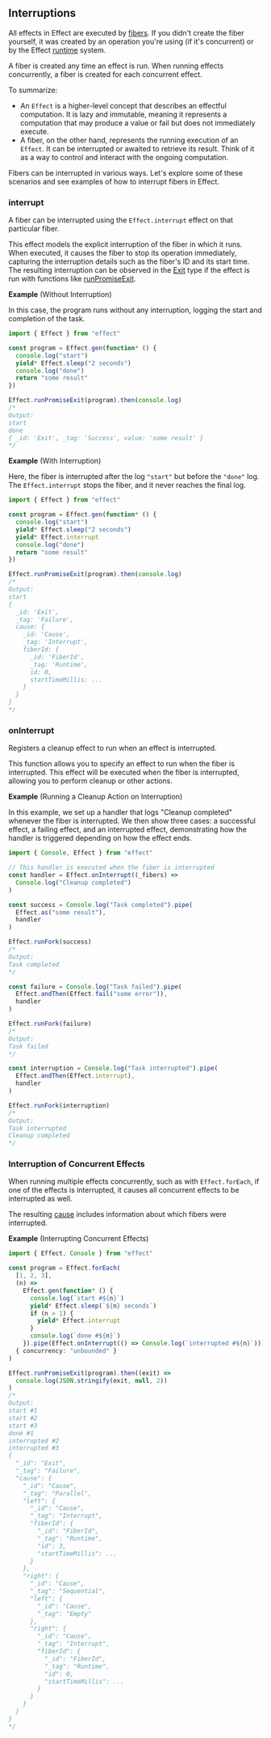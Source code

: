 ## Interruptions

All effects in Effect are executed by [fibers](/docs/concurrency/fibers/). If you didn't create the fiber yourself, it was created by an operation you're using (if it's concurrent) or by the Effect [runtime](/docs/runtime/) system.

A fiber is created any time an effect is run. When running effects concurrently, a fiber is created for each concurrent effect.

To summarize:

- An `Effect` is a higher-level concept that describes an effectful computation. It is lazy and immutable, meaning it represents a computation that may produce a value or fail but does not immediately execute.
- A fiber, on the other hand, represents the running execution of an `Effect`. It can be interrupted or awaited to retrieve its result. Think of it as a way to control and interact with the ongoing computation.

Fibers can be interrupted in various ways. Let's explore some of these scenarios and see examples of how to interrupt fibers in Effect.

### interrupt

A fiber can be interrupted using the `Effect.interrupt` effect on that particular fiber.

This effect models the explicit interruption of the fiber in which it runs.
When executed, it causes the fiber to stop its operation immediately, capturing the interruption details such as the fiber's ID and its start time.
The resulting interruption can be observed in the [Exit](/docs/data-types/exit/) type if the effect is run with functions like [runPromiseExit](/docs/getting-started/running-effects/#runpromiseexit).

**Example** (Without Interruption)

In this case, the program runs without any interruption, logging the start and completion of the task.

```ts twoslash
import { Effect } from "effect"

const program = Effect.gen(function* () {
  console.log("start")
  yield* Effect.sleep("2 seconds")
  console.log("done")
  return "some result"
})

Effect.runPromiseExit(program).then(console.log)
/*
Output:
start
done
{ _id: 'Exit', _tag: 'Success', value: 'some result' }
*/
```

**Example** (With Interruption)

Here, the fiber is interrupted after the log `"start"` but before the `"done"` log. The `Effect.interrupt` stops the fiber, and it never reaches the final log.

```ts {6} twoslash
import { Effect } from "effect"

const program = Effect.gen(function* () {
  console.log("start")
  yield* Effect.sleep("2 seconds")
  yield* Effect.interrupt
  console.log("done")
  return "some result"
})

Effect.runPromiseExit(program).then(console.log)
/*
Output:
start
{
  _id: 'Exit',
  _tag: 'Failure',
  cause: {
    _id: 'Cause',
    _tag: 'Interrupt',
    fiberId: {
      _id: 'FiberId',
      _tag: 'Runtime',
      id: 0,
      startTimeMillis: ...
    }
  }
}
*/
```

### onInterrupt

Registers a cleanup effect to run when an effect is interrupted.

This function allows you to specify an effect to run when the fiber is interrupted. This effect will be executed
when the fiber is interrupted, allowing you to perform cleanup or other actions.

**Example** (Running a Cleanup Action on Interruption)

In this example, we set up a handler that logs "Cleanup completed" whenever the fiber is interrupted. We then show three cases: a successful effect, a failing effect, and an interrupted effect, demonstrating how the handler is triggered depending on how the effect ends.

```ts twoslash
import { Console, Effect } from "effect"

// This handler is executed when the fiber is interrupted
const handler = Effect.onInterrupt((_fibers) =>
  Console.log("Cleanup completed")
)

const success = Console.log("Task completed").pipe(
  Effect.as("some result"),
  handler
)

Effect.runFork(success)
/*
Output:
Task completed
*/

const failure = Console.log("Task failed").pipe(
  Effect.andThen(Effect.fail("some error")),
  handler
)

Effect.runFork(failure)
/*
Output:
Task failed
*/

const interruption = Console.log("Task interrupted").pipe(
  Effect.andThen(Effect.interrupt),
  handler
)

Effect.runFork(interruption)
/*
Output:
Task interrupted
Cleanup completed
*/
```

### Interruption of Concurrent Effects

When running multiple effects concurrently, such as with `Effect.forEach`, if one of the effects is interrupted, it causes all concurrent effects to be interrupted as well.

The resulting [cause](/docs/data-types/cause/) includes information about which fibers were interrupted.

**Example** (Interrupting Concurrent Effects)

```ts twoslash
import { Effect, Console } from "effect"

const program = Effect.forEach(
  [1, 2, 3],
  (n) =>
    Effect.gen(function* () {
      console.log(`start #${n}`)
      yield* Effect.sleep(`${n} seconds`)
      if (n > 1) {
        yield* Effect.interrupt
      }
      console.log(`done #${n}`)
    }).pipe(Effect.onInterrupt(() => Console.log(`interrupted #${n}`))),
  { concurrency: "unbounded" }
)

Effect.runPromiseExit(program).then((exit) =>
  console.log(JSON.stringify(exit, null, 2))
)
/*
Output:
start #1
start #2
start #3
done #1
interrupted #2
interrupted #3
{
  "_id": "Exit",
  "_tag": "Failure",
  "cause": {
    "_id": "Cause",
    "_tag": "Parallel",
    "left": {
      "_id": "Cause",
      "_tag": "Interrupt",
      "fiberId": {
        "_id": "FiberId",
        "_tag": "Runtime",
        "id": 3,
        "startTimeMillis": ...
      }
    },
    "right": {
      "_id": "Cause",
      "_tag": "Sequential",
      "left": {
        "_id": "Cause",
        "_tag": "Empty"
      },
      "right": {
        "_id": "Cause",
        "_tag": "Interrupt",
        "fiberId": {
          "_id": "FiberId",
          "_tag": "Runtime",
          "id": 0,
          "startTimeMillis": ...
        }
      }
    }
  }
}
*/
```
